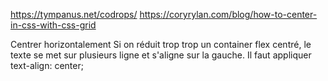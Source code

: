 https://tympanus.net/codrops/
https://coryrylan.com/blog/how-to-center-in-css-with-css-grid

Centrer horizontalement
    Si on réduit trop trop un container flex centré, le texte se met sur plusieurs ligne et s'aligne sur la gauche.
    Il faut appliquer text-align: center;